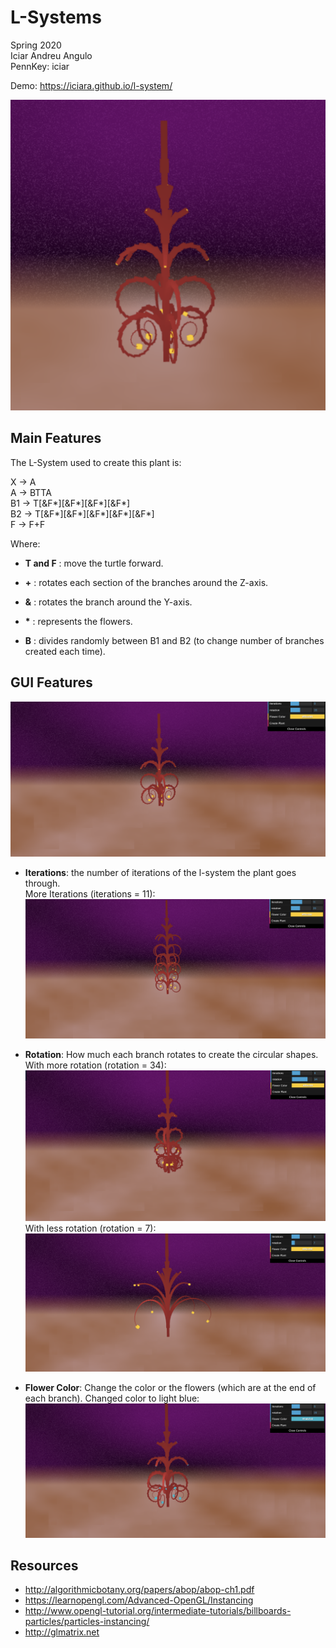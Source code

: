 # L-Systems

Spring 2020  
Iciar Andreu Angulo  
PennKey: iciar

Demo: https://iciara.github.io/l-system/

![](plant.png)

## Main Features
The L-System used to create this plant is:

X -> A  
A -> BTTA  
B1 -> T[&F*][&F*][&F*][&F*]  
B2 -> T[&F*][&F*][&F*][&F*][&F*]  
F -> F+F  

Where:
- **T and F** : move the turtle forward.
- **+** : rotates each section of the branches around the Z-axis.
- **&** : rotates the branch around the Y-axis.
- **\*** : represents the flowers.

- **B** : divides randomly between B1 and B2 (to change number of branches created each time).

## GUI Features
![](generalPlant.png)
- **Iterations**: the number of iterations of the l-system the plant goes through.  
More Iterations (iterations = 11):
![](moreIterations2.png)

- **Rotation**: How much each branch rotates to create the circular shapes.  
With more rotation (rotation = 34):
![](moreRotation.png)
With less rotation (rotation = 7):
![](lessRotation.png)

- **Flower Color**: Change the color or the flowers (which are at the end of each branch).
Changed color to light blue:
![](changeFlowers.png)


## Resources
- http://algorithmicbotany.org/papers/abop/abop-ch1.pdf
- https://learnopengl.com/Advanced-OpenGL/Instancing
- http://www.opengl-tutorial.org/intermediate-tutorials/billboards-particles/particles-instancing/
- http://glmatrix.net
